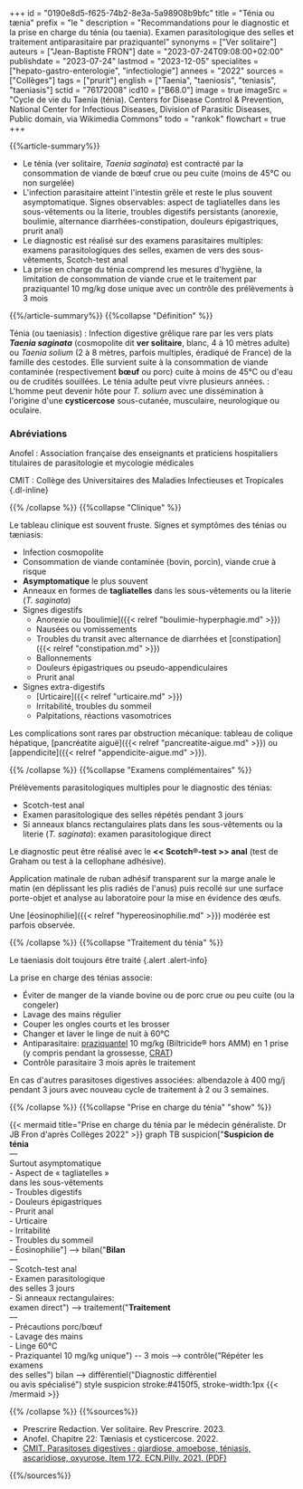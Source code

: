 +++
id = "0190e8d5-f625-74b2-8e3a-5a98908b9bfc"
title = "Ténia ou tænia"
prefix = "le "
description = "Recommandations pour le diagnostic et la prise en charge du ténia (ou taenia). Examen parasitologique des selles et traitement antiparasitaire par praziquantel"
synonyms = ["Ver solitaire"]
auteurs = ["Jean-Baptiste FRON"]
date = "2023-07-24T09:08:00+02:00"
publishdate = "2023-07-24"
lastmod = "2023-12-05"
specialites = ["hepato-gastro-enterologie", "infectiologie"]
annees = "2022"
sources = ["Collèges"]
tags = ["prurit"]
english = ["Taenia", "taeniosis", "teniasis", "taeniasis"]
sctid = "76172008"
icd10 = ["B68.0"]
image = true
imageSrc = "Cycle de vie du Taenia (ténia). Centers for Disease Control & Prevention, National Center for Infectious Diseases, Division of Parasitic Diseases, Public domain, via Wikimedia Commons"
todo = "rankok"
flowchart = true
+++

{{%article-summary%}}

- Le ténia (ver solitaire, *Taenia saginata*) est contracté par la consommation de viande de bœuf crue ou peu cuite (moins de 45°C ou non surgelée)
- L'infection parasitaire atteint l'intestin grêle et reste le plus souvent asymptomatique. Signes observables: aspect de tagliatelles dans les sous-vêtements ou la literie, troubles digestifs persistants (anorexie, boulimie, alternance diarrhées-constipation, douleurs épigastriques, prurit anal)
- Le diagnostic est réalisé sur des examens parasitaires multiples: examens parasitologiques des selles, examen de vers des sous-vêtements, Scotch-test anal
- La prise en charge du ténia comprend les mesures d'hygiène, la limitation de consommation de viande crue et le traitement par praziquantel 10 mg/kg dose unique avec un contrôle des prélèvements à 3 mois

{{%/article-summary%}}
{{%collapse "Définition" %}}

Ténia (ou taeniasis)
: Infection digestive grêlique rare par les vers plats ***Taenia saginata*** (cosmopolite dit **ver solitaire**, blanc, 4 à 10 mètres adulte) ou *Taenia solium* (2 à 8 mètres, parfois multiples, éradiqué de France) de la famille des cestodes. Elle survient suite à la consommation de viande contaminée (respectivement **bœuf** ou porc) cuite à moins de 45°C ou d'eau ou de crudités souillées. Le ténia adulte peut vivre plusieurs années.
: L'homme peut devenir hôte pour *T. solium* avec une dissémination à l'origine d'une **cysticercose** sous-cutanée, musculaire, neurologique ou oculaire.

### Abréviations

Anofel
: Association française des enseignants et praticiens hospitaliers titulaires de parasitologie et mycologie médicales

CMIT
: Collège des Universitaires des Maladies Infectieuses et Tropicales
{.dl-inline}

{{% /collapse %}}
{{%collapse "Clinique" %}}

Le tableau clinique est souvent fruste. Signes et symptômes des ténias ou tæniasis:

- Infection cosmopolite
- Consommation de viande contaminée (bovin, porcin), viande crue à risque
- **Asymptomatique** le plus souvent
- Anneaux en formes de **tagliatelles** dans les sous-vêtements ou la literie (*T. saginata*)
- Signes digestifs
  - Anorexie ou [boulimie]({{< relref "boulimie-hyperphagie.md" >}})
  - Nausées ou vomissements
  - Troubles du transit avec alternance de diarrhées et [constipation]({{< relref "constipation.md" >}})
  - Ballonnements
  - Douleurs épigastriques ou pseudo-appendiculaires
  - Prurit anal
- Signes extra-digestifs
  - [Urticaire]({{< relref "urticaire.md" >}})
  - Irritabilité, troubles du sommeil
  - Palpitations, réactions vasomotrices

Les complications sont rares par obstruction mécanique: tableau de colique hépatique, [pancréatite aiguë]({{< relref "pancreatite-aigue.md" >}}) ou [appendicite]({{< relref "appendicite-aigue.md" >}}).

{{% /collapse %}}
{{%collapse "Examens complémentaires" %}}

Prélèvements parasitologiques multiples pour le diagnostic des ténias:

- Scotch-test anal
- Examen parasitologique des selles répétés pendant 3 jours
- Si anneaux blancs rectangulaires plats dans les sous-vêtements ou la literie (*T. saginata*): examen parasitologique direct

Le diagnostic peut être réalisé avec le **<< Scotch®-test >> anal** (test de Graham ou test à la cellophane adhésive).

Application matinale de ruban adhésif transparent sur la marge anale le matin (en déplissant les plis radiés de l'anus) puis recollé sur une surface porte-objet et analyse au laboratoire pour la mise en évidence des œufs.

Une [éosinophilie]({{< relref "hypereosinophilie.md" >}}) modérée est parfois observée.

{{% /collapse %}}
{{%collapse "Traitement du ténia" %}}

Le taeniasis doit toujours être traité
{.alert .alert-info}

La prise en charge des ténias associe:

- Éviter de manger de la viande bovine ou de porc crue ou peu cuite (ou la congeler)
- Lavage des mains régulier
- Couper les ongles courts et les brosser
- Changer et laver le linge de nuit à 60°C
- Antiparasitaire: [praziquantel](https://base-donnees-publique.medicaments.gouv.fr/affichageDoc.php?specid=60996403&typedoc=R) 10 mg/kg (Biltricide® hors AMM) en 1 prise (y compris pendant la grossesse, [CRAT](https://www.lecrat.fr/10527/))
- Contrôle parasitaire 3 mois après le traitement

En cas d'autres parasitoses digestives associées: albendazole à 400 mg/j pendant 3 jours avec nouveau cycle de traitement à 2 ou 3 semaines.

{{% /collapse %}}
{{%collapse "Prise en charge du ténia" "show" %}}

{{< mermaid title="Prise en charge du ténia par le médecin généraliste. Dr JB Fron d'après Collèges 2022" >}}
graph TB
  suspicion["<b>Suspicion de ténia</b><br>—<br>Surtout asymptomatique<br>- Aspect de « tagliatelles »<br>dans les sous-vêtements<br>- Troubles digestifs<br>- Douleurs épigastriques<br>- Prurit anal<br>- Urticaire<br>- Irritabilité<br>- Troubles du sommeil<br>- Éosinophilie"] --> bilan("<b>Bilan</b><br>—<br>- Scotch-test anal<br>- Examen parasitologique<br>des selles 3 jours<br>- Si anneaux rectangulaires:<br>examen direct") --> traitement("<b>Traitement</b><br>—<br>- Précautions porc/bœuf<br>- Lavage des mains<br>- Linge 60°C<br>- Praziquantel 10 mg/kg unique") -- 3 mois --> contrôle("Répéter les examens<br>des selles")
    bilan --> différentiel("Diagnostic différentiel<br>ou avis spécialisé")
  style suspicion stroke:#4150f5, stroke-width:1px
{{< /mermaid >}}

{{% /collapse %}}
{{%sources%}}

- Prescrire Redaction. Ver solitaire. Rev Prescrire. 2023.
- Anofel. Chapitre 22: Tæniasis et cysticercose. 2022.
- [CMIT. Parasitoses digestives : giardiose, amoebose, téniasis, ascaridiose, oxyurose. Item 172. ECN.Pilly. 2021. (PDF)](https://www.infectiologie.com/UserFiles/File/pilly-etudiant/ecn-2020-172-web.pdf)

{{%/sources%}}
